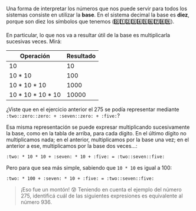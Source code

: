 Una forma de interpretar los números que nos puede servir para todos los sistemas consiste en utilizar la **base**. En el sistema decimal la base es **diez**, porque son diez los símbolos que tenemos (:zero::one::two::three::four::five::six::seven::eight::nine:).

En particular, lo que nos va a resultar útil de la base es multiplicarla sucesivas veces. Mirá:

|Operación |Resultado|
|------|-------|
| 10 | 10 |
| 10 * 10 | 100 |
| 10 * 10 * 10 | 1000 |
| 10 * 10 * 10 * 10 | 10000 |

¿Viste que en el ejercicio anterior el 275 se podía representar mediante `:two::zero::zero: + :seven::zero: + :five:`?

Esa misma representación se puede expresar multiplicando sucesivamente la base, como en la tabla de arriba, para cada dígito. En el último dígito no multiplicamos nada; en el anterior, multiplicamos por la base una vez; en el anterior a ese, multiplicamos por la base dos veces...:

`:two: * 10 * 10 + :seven: * 10 + :five: = :two::seven::five:`

Pero para que sea más simple, sabiendo que `10 * 10` es igual a 100:

`:two: * 100 + :seven: * 10 + :five: = :two::seven::five:`

> ¡Eso fue un montón! :cold_sweat: Teniendo en cuenta el ejemplo del número 275, identificá cuál de las siguientes expresiones es equivalente al número 936.
